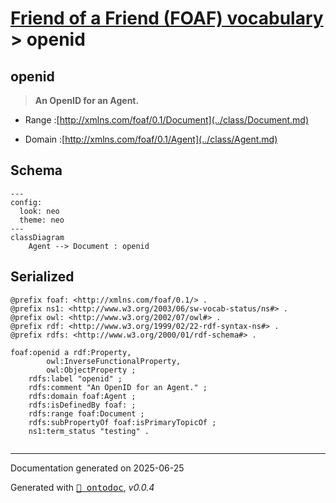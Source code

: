 # [Friend of a Friend (FOAF) vocabulary](../homepage.md) > openid
<a name="openid"></a>
## openid

> **An OpenID for an Agent.**


- Range :[http://xmlns.com/foaf/0.1/Document](../class/Document.md)

- Domain :[http://xmlns.com/foaf/0.1/Agent](../class/Agent.md)

## Schema

```mermaid
---
config:
  look: neo
  theme: neo
---
classDiagram
    Agent --> Document : openid
```

## Serialized

```ttl
@prefix foaf: <http://xmlns.com/foaf/0.1/> .
@prefix ns1: <http://www.w3.org/2003/06/sw-vocab-status/ns#> .
@prefix owl: <http://www.w3.org/2002/07/owl#> .
@prefix rdf: <http://www.w3.org/1999/02/22-rdf-syntax-ns#> .
@prefix rdfs: <http://www.w3.org/2000/01/rdf-schema#> .

foaf:openid a rdf:Property,
        owl:InverseFunctionalProperty,
        owl:ObjectProperty ;
    rdfs:label "openid" ;
    rdfs:comment "An OpenID for an Agent." ;
    rdfs:domain foaf:Agent ;
    rdfs:isDefinedBy foaf: ;
    rdfs:range foaf:Document ;
    rdfs:subPropertyOf foaf:isPrimaryTopicOf ;
    ns1:term_status "testing" .


```

---

Documentation generated on 2025-06-25

Generated with <kbd>[📑 ontodoc](https://github.com/StephaneBranly/ontodoc)</kbd>, *v0.0.4*